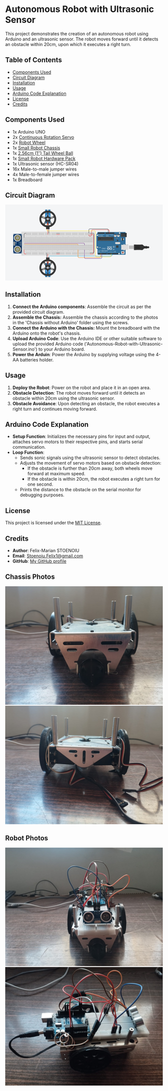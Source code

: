 # Autonomous Robot with Ultrasonic Sensor

This project demonstrates the creation of an autonomous robot using Arduino and an ultrasonic sensor. The robot moves forward until it detects an obstacle within 20cm, upon which it executes a right turn.

## Table of Contents
- [Components Used](#components-used)
- [Circuit Diagram](#circuit-diagram)
- [Installation](#installation)
- [Usage](#usage)
- [Arduino Code Explanation](#arduino-code-explanation)
- [License](#license)
- [Credits](#credits)

## Components Used
- 1x Arduino UNO
- 2x [Continuous Rotation Servo](https://www.parallax.com/product/parallax-continuous-rotation-servo/)
- 2x [Robot Wheel](https://www.parallax.com/product/robot-wheel-molded-tire-for-servos/)
- 1x [Small Robot Chassis](https://www.parallax.com/product/small-robot-chassis/)
- 1x [2.56cm (1″) Tail Wheel Ball](https://www.parallax.com/product/1-tail-wheel-ball/)
- 1x [Small Robot Hardware Pack](https://www.parallax.com/product/small-robot-hardware-refresher-pack/)
- 1x Ultrasonic sensor (HC-SR04)
- 16x Male-to-male jumper wires
- 4x Male-to-female jumper wires
- 1x Breadboard

## Circuit Diagram
![Circuit Diagram](Diagrams/Tinkercad-assembly.png)

## Installation
1. **Connect the Arduino components**: Assemble the circuit as per the provided circuit diagram.
2. **Assemble the Chassis:** Assemble the chassis according to the photos in the 'Chassis without Arduino' folder using the screws.
3. **Connect the Arduino with the Chassis:** Mount the breadboard with the Arduino onto the robot's chassis.
4. **Upload Arduino Code**: Use the Arduino IDE or other suitable software to upload the provided Arduino code ('Autonomous-Robot-with-Ultrasonic-Sensor.ino') to your Arduino board.
5. **Power the Arduin**: Power the Arduino by supplying voltage using the 4-AA batteries holder.

## Usage
1. **Deploy the Robot**: Power on the robot and place it in an open area.
2. **Obstacle Detection**: The robot moves forward until it detects an obstacle within 20cm using the ultrasonic sensor.
3. **Obstacle Avoidance**: Upon detecting an obstacle, the robot executes a right turn and continues moving forward.

## Arduino Code Explanation
- **Setup Function**: Initializes the necessary pins for input and output, attaches servo motors to their respective pins, and starts serial communication.
- **Loop Function**:
  - Sends sonic signals using the ultrasonic sensor to detect obstacles.
  - Adjusts the movement of servo motors based on obstacle detection:
    - If the obstacle is further than 20cm away, both wheels move forward at maximum speed.
    - If the obstacle is within 20cm, the robot executes a right turn for one second.
  - Prints the distance to the obstacle on the serial monitor for debugging purposes.

## License
This project is licensed under the [MIT License](LICENSE).

## Credits
- **Author**: Felix-Marian STOENOIU
- **Email**: Stoenoiu.Felix1@gmail.com
- **GitHub**: [My GitHub profile](https://github.com/FelixMarian)

## Chassis Photos
![Chassis Front](Chassis%20without%20arduino/Front-view.jpeg)
![Chassis Back](Chassis%20without%20arduino/Back-view.jpeg)

## Robot Photos
![Robot Front](Chassis%20with%20arduino/Front-view.jpeg)
![Robot Side](Chassis%20with%20arduino/Right-Top-View.jpeg)
